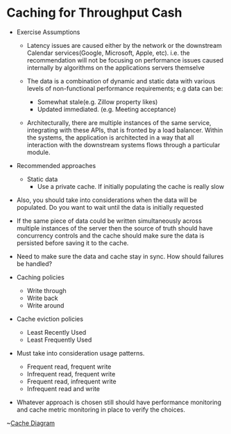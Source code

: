 

# Caching for Throughput Cash
* Exercise Assumptions
  * Latency issues are caused either by the network or the downstream Calendar services(Google, Microsoft, Apple, etc). i.e. the recommendation will not be focusing on performance issues caused internally by algorithms on the applications servers themselve
  * The data is a combination of dynamic and static data with various levels of non-functional performance requirements; e.g data can be:
    * Somewhat stale(e.g. Zillow property likes)
    * Updated immediated. (e.g. Meeting acceptance)

  * Architecturally, there are multiple instances of the same service, integrating with these APIs, that is fronted by a load balancer. Within the systems, the application is architected in a way that all interaction with the downstream systems flows through a particular module.
  

* Recommended approaches
    * Static data
        * Use a private cache. If initially populating the cache is really slow

* Also, you should take into considerations when the data will be populated. Do you want to wait until the data is initially requested 
* If the same piece of data could be written simultaneously across multiple instances of the server then the source of truth should have concurrency controls and the cache should make sure the data is persisted before saving it to the cache. 
* Need to make sure the data and cache stay in sync. How should failures be handled?
* Caching policies
    * Write through
    * Write back
    * Write around
* Cache eviction policies
    * Least Recently Used
    * Least Frequently Used
* Must take into consideration usage patterns.
    * Frequent read, frequent write
    * Infrequent read, frequent write
    * Frequent read, infrequent write
    * Infrequent read and write
* Whatever approach is chosen still should have performance monitoring and cache metric monitoring in place to verify the choices.

~[Cache Diagram](./cache.jpg)


